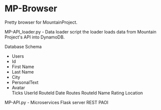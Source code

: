 # MP-Browser

Pretty browser for MountainProject.  

MP-API_loader.py - Data loader script
the loader loads data from Mountain Project's API into DynamoDB.

Database Schema

* Users
*	Id
*	First Name
*	Last Name
*	City
*	PersonalText
*	Avatar	
Ticks
	UserId
	RouteId
	Date
Routes
	RouteId
	Name
	Rating
	Location

MP-API.py - Microservices Flask server
REST PAOI